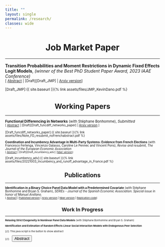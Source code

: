 ```yaml
---
title: ""
layout: single
permalink: /research/
classes: wide
---
```


# <center> Job Market Paper  </center>
- - -

**Transition Probabilities and Moment Restrictions in Dynamic Fixed Effects Logit Models**, *(winner of the Best PhD Student Paper Award, 2023 IAAE Conference)* <br />
<small>[ <a href="#/" onclick="visib('DFEL')">Abstract</a> | [Draft][Draft_JMP] | [Arxiv version][Arxiv_DFEL_paper]] 

<div id="DFEL" style="display: none; text-align: justify; line-height: 1.2" ><small>
This paper introduces a new method to derive moment restrictions in dynamic logit models with strictly exogenous regressors and fixed effects.  We exploit the common structure of logit-type transition probabilities and elementary properties of rational fractions, to formulate a systematic procedure that scales naturally with model complexity (e.g the lag order or the number of observed time periods). We detail the construction of moment restrictions in binary response models of arbitrary lag order as well as first-order panel vector autoregressions and dynamic multinomial logit models. Identification of common parameters and average marginal effects is also discussed for the binary response case. Finally, we illustrate our results by studying the dynamics of drug consumption amongst young people inspired by Deza(2015).
</small><br><br/></div>

[Draft_JMP]:{{ site.baseurl }}{% link assets/files/JMP_KevinDano.pdf %}

[Arxiv_DFEL_paper]: http://arxiv.org/abs/2303.00083

# <center> Working Papers  </center>
- - -

**Functional Differencing in Networks** (with Stéphane Bonhomme), *Submitted* <br />
<small>[ <a href="#/" onclick="visib('funcdiff_networks')">Abstract</a> | [Draft][Draft_funcdiff_networks_paper] | [Arxiv version][Arxiv_funcdiff_networks_paper] ] 

<div id="funcdiff_networks" style="display: none; text-align: justify; line-height: 1.2" ><small>
Economic interactions often occur in networks where heterogeneous agents (such as workers or firms) sort and produce. However, most existing estimation approaches either require the network to be dense, which is at odds with many empirical networks, or they require restricting the form of heterogeneity and the network formation process. We show how the functional differencing approach introduced by Bonhomme (2012) in the context of panel data, can be applied in network settings to derive moment restrictions on model parameters and average effects. Those restrictions are valid irrespective of the form of heterogeneity, and they hold in both dense and sparse networks. We illustrate the analysis with linear and nonlinear models of matched employer-employee data, in the spirit of the model introduced by Abowd, Kramarz, and Margolis (1999).
</small><br><br/></div>

[Draft_funcdiff_networks_paper]:{{ site.baseurl }}{% link assets/files/Note_FD_resubmit_noFrenchabstract.pdf %}

[Arxiv_funcdiff_networks_paper]: https://arxiv.org/abs/2307.11484


**Coordination and Incumbency Advantage in Multi-Party Systems: Evidence from French Elections** (with Francesco Ferlenga, Vincenzo Galasso, Caroline Le Pennec and Vincent Pons), *Revise and resubmit, The Journal of the European Economic Association* <br />
<small>[ <a href="#/" onclick="visib('incumbency')">Abstract</a>  | [Draft][Draft_incumbency_adv] | [Nber version][Nber_incumbency_adv]] </small>


<div id="incumbency" style="display: none; text-align: justify; line-height: 1.2" ><small>
In theory, free and fair elections can improve the selection of politicians and incentivize them to exert effort. In practice, incumbency advantage and coordination issues may lead to the (re)election of bad politicians. We ask whether these two forces compound each other. Using an RDD in French two-round local and parliamentary elections, we find that winning an election increases candidates' chances to win the next election by 25.1 percentage points. Close winners are more likely to run again and more likely to win, conditional on running, than close losers. Incumbents run a more personalized campaign communication and face fewer ideologically close competitors, indicating that parties on the winning side coordinate more effectively than the losing side. A complementary RDD reveals that candidates who marginally qualify for the runoff also rally voters, but without affecting the number of competitors on their side. We conclude that party coordination and voters rallying candidates who won or gained visibility in an election both contribute to their success in future races, absent any actual difference in quality with candidates on the losing side.
</small><br><br/></div>

[Draft_incumbency_adv]:{{ site.baseurl }}{% link assets/files/20221003_Incumbency_and_runoff_advantage_in_France.pdf %}

[Nber_incumbency_adv]: https://www.nber.org/papers/w30541


# <center> Publications  </center>
- - -

**Identification in a Binary Choice Panel Data Model with a Predetermined Covariate** (with Stéphane Bonhomme and Bryan S. Graham), *SERIEs - Journal of the Spanish Economic Association. Special issue in honor of Manuel Arellano.* <br />
<small>[ <a href="#/" onclick="visib('series')">Abstract</a> | [Published version][Published_paper] | [Arxiv version][Arxiv_series_paper] | [Nber version][Nber_series_paper] | [Replication code][replication_julia]] 

<div id="series" style="display: none; text-align: justify; line-height: 1.2" ><small>
We study identification in a binary choice panel data model with a single predetermined binary covariate (i.e., a covariate sequentially exogenous conditional on lagged outcomes and covariates). The choice model is indexed by a scalar parameter, whereas the distribution of unit-specific heterogeneity, as well as the feedback process that maps lagged outcomes into future covariate realizations, are left unrestricted. We provide a simple condition under which the model parameter is never point-identified, no matter the number of time periods available. At the same time, we show in simulations that its identified set can remain informative suggesting that meaningful learning is possible even in short panels with feedback.
</small><br><br/></div>

[Published_paper]: https://link.springer.com/article/10.1007/s13209-023-00290-2

[Arxiv_series_paper]:  https://arxiv.org/abs/2301.05733

[Nber_series_paper]: https://www.nber.org/papers/w31027

[replication_julia]: https://github.com/kevindano/Bonhomme-Dano-Graham-SERIES


# <center> Work In Progress  </center>
- - -

**Relaxing Strict Exogeneity in Nonlinear Panel Data Models** (with Stéphane Bonhomme and Bryan S. Graham)

**Identification and Estimation of Random Effects Linear Social Interaction Models with Endogenous Peer Selection**  



[//]: This java script is the button to show abstract
 <script>
  function visib(id) {
   var x = document.getElementById(id);
   if (x.style.display === "block") {
     x.style.display = "none";
   } else {
     x.style.display = "block";
   }
 }
 </script>

 [//]:&emsp;<button onclick="visib('polariz')" class="btn btn--inverse btn--small">Abstract</button>
 